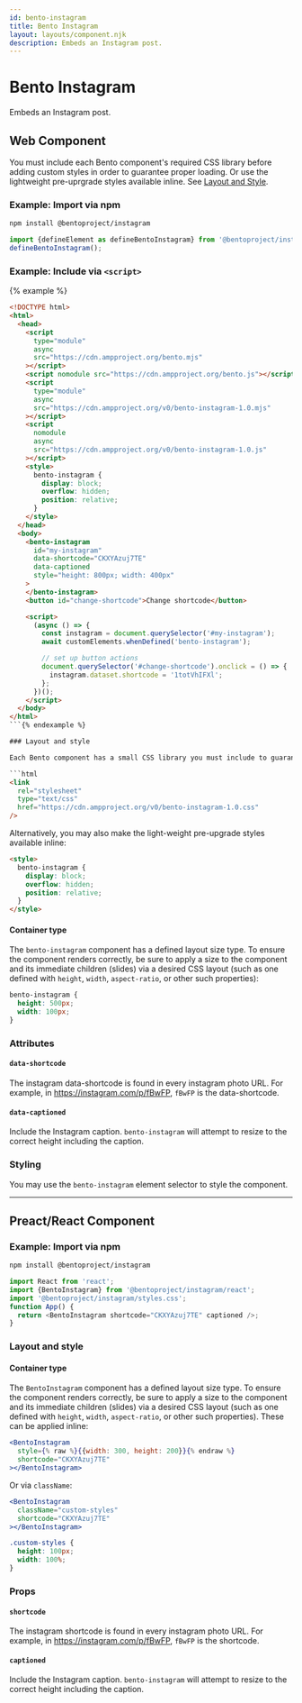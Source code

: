 ```yaml
---
id: bento-instagram
title: Bento Instagram
layout: layouts/component.njk
description: Embeds an Instagram post.
---
```

# Bento Instagram

Embeds an Instagram post.

## Web Component

You must include each Bento component's required CSS library before adding custom styles in order to guarantee proper loading. Or use the lightweight pre-uprgrade styles available inline. See [Layout and Style](#layout-and-style).

### Example: Import via npm

```bash
npm install @bentoproject/instagram
```

```javascript
import {defineElement as defineBentoInstagram} from '@bentoproject/instagram';
defineBentoInstagram();
```

### Example: Include via `<script>`

{% example %}

```html
<!DOCTYPE html>
<html>
  <head>
    <script
      type="module"
      async
      src="https://cdn.ampproject.org/bento.mjs"
    ></script>
    <script nomodule src="https://cdn.ampproject.org/bento.js"></script>
    <script
      type="module"
      async
      src="https://cdn.ampproject.org/v0/bento-instagram-1.0.mjs"
    ></script>
    <script
      nomodule
      async
      src="https://cdn.ampproject.org/v0/bento-instagram-1.0.js"
    ></script>
    <style>
      bento-instagram {
        display: block;
        overflow: hidden;
        position: relative;
      }
    </style>
  </head>
  <body>
    <bento-instagram
      id="my-instagram"
      data-shortcode="CKXYAzuj7TE"
      data-captioned
      style="height: 800px; width: 400px"
    >
    </bento-instagram>
    <button id="change-shortcode">Change shortcode</button>

    <script>
      (async () => {
        const instagram = document.querySelector('#my-instagram');
        await customElements.whenDefined('bento-instagram');

        // set up button actions
        document.querySelector('#change-shortcode').onclick = () => {
          instagram.dataset.shortcode = '1totVhIFXl';
        };
      })();
    </script>
  </body>
</html>
```{% endexample %}

### Layout and style

Each Bento component has a small CSS library you must include to guarantee proper loading without [content shifts](https://web.dev/cls/). Because of order-based specificity, you must manually ensure that stylesheets are included before any custom styles.

```html
<link
  rel="stylesheet"
  type="text/css"
  href="https://cdn.ampproject.org/v0/bento-instagram-1.0.css"
/>
```

Alternatively, you may also make the light-weight pre-upgrade styles available inline:

```html
<style>
  bento-instagram {
    display: block;
    overflow: hidden;
    position: relative;
  }
</style>
```

#### Container type

The `bento-instagram` component has a defined layout size type. To ensure the component renders correctly, be sure to apply a size to the component and its immediate children (slides) via a desired CSS layout (such as one defined with `height`, `width`, `aspect-ratio`, or other such properties):

```css
bento-instagram {
  height: 500px;
  width: 100px;
}
```

### Attributes

#### `data-shortcode`

The instagram data-shortcode is found in every instagram photo URL. For example, in https://instagram.com/p/fBwFP, <code>fBwFP</code> is the data-shortcode.

#### `data-captioned`

Include the Instagram caption. `bento-instagram` will attempt to resize to the correct height including the caption.

### Styling

You may use the `bento-instagram` element selector to style the component.

---

## Preact/React Component

### Example: Import via npm

```bash
npm install @bentoproject/instagram
```

```javascript
import React from 'react';
import {BentoInstagram} from '@bentoproject/instagram/react';
import '@bentoproject/instagram/styles.css';
function App() {
  return <BentoInstagram shortcode="CKXYAzuj7TE" captioned />;
}
```

### Layout and style

#### Container type

The `BentoInstagram` component has a defined layout size type. To ensure the component renders correctly, be sure to apply a size to the component and its immediate children (slides) via a desired CSS layout (such as one defined with `height`, `width`, `aspect-ratio`, or other such properties). These can be applied inline:

```jsx
<BentoInstagram
  style={% raw %}{{width: 300, height: 200}}{% endraw %}
  shortcode="CKXYAzuj7TE"
></BentoInstagram>
```

Or via `className`:

```jsx
<BentoInstagram
  className="custom-styles"
  shortcode="CKXYAzuj7TE"
></BentoInstagram>
```

```css
.custom-styles {
  height: 100px;
  width: 100%;
}
```

### Props

#### `shortcode`

The instagram shortcode is found in every instagram photo URL. For example, in https://instagram.com/p/fBwFP, <code>fBwFP</code> is the shortcode.

#### `captioned`

Include the Instagram caption. `bento-instagram` will attempt to resize to the correct height including the caption.



